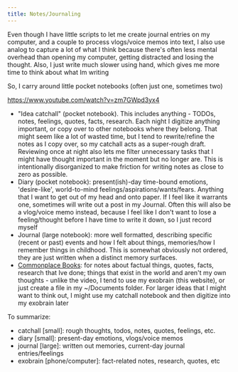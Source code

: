 ```yaml
---
title: Notes/Journaling
---
```


Even though I have little scripts to let me create journal entries on my computer, and a couple to process vlogs/voice memos into text, I also use analog to capture a lot of what I think because there's often less mental overhead than opening my computer, getting distracted and losing the thought. Also, I just write much slower using hand, which gives me more time to think about what Im writing

So, I carry around little pocket notebooks (often just one, sometimes two)

<https://www.youtube.com/watch?v=zm7GWpd3yx4>

- "Idea catchall" (pocket notebook). This includes anything - TODOs, notes, feelings, quotes, facts, research. Each night I digitize anything important, or copy over to other notebooks where they belong. That might seem like a lot of wasted time, but I tend to rewrite/refine the notes as I copy over, so my catchall acts as a super-rough draft. Reviewing once at night also lets me filter unnecessary tasks that I might have thought important in the moment but no longer are. This is intentionally disorganized to make friction for writing notes as close to zero as possible.
- Diary (pocket notebook): present(ish)-day time-bound emotions, 'desire-like', world-to-mind feelings/aspirations/wants/fears. Anything that I want to get out of my head and onto paper. If I feel like it warrants one, sometimes will write out a post in my Journal. Often this will also be a vlog/voice memo instead, because I feel like I don't want to lose a feeling/thought before I have time to write it down, so I just record myself
- Journal (large notebook): more well formatted, describing specific (recent or past) events and how I felt about things, memories/how I remember things in childhood. This is somewhat obviously not ordered, they are just written when a distinct memory surfaces.
- [Commonplace Books](https://en.wikipedia.org/wiki/Commonplace_book): for notes about factual things, quotes, facts, research that Ive done; things that exist in the world and aren't my own thoughts - unlike the video, I tend to use my exobrain (this website), or just create a file in my ~/Documents folder. For larger ideas that I might want to think out, I might use my catchall notebook and then digitize into my exobrain later

To summarize:

- catchall [small]: rough thoughts, todos, notes, quotes, feelings, etc.
- diary [small]: present-day emotions, vlogs/voice memos
- journal [large]: written out memories, current-day journal entries/feelings
- exobrain [phone/computer]: fact-related notes, research, quotes, etc
